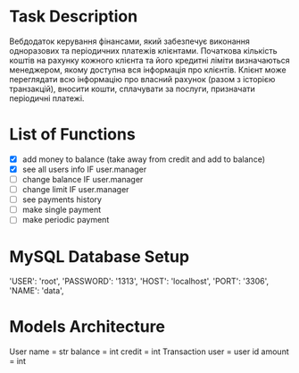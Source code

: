 # Task Description
Вебдодаток керування фінансами, який забезпечує виконання одноразових та періодичних платежів клієнтами. Початкова кількість коштів на рахунку кожного клієнта та його кредитні ліміти визначаються менеджером, якому доступна вся інформація про клієнтів. Клієнт може переглядати всю інформацію про власний рахунок (разом з історією транзакцій), вносити кошти, сплачувати за послуги, призначати періодичні платежі.

# List of Functions
- [x] add money to balance (take away from credit and add to balance)
- [x] see all users info IF user.manager 
- [ ] change balance IF user.manager 
- [ ] change limit IF user.manager 
- [ ] see payments history 
- [ ] make single payment 
- [ ] make periodic payment 

# MySQL Database Setup
'USER': 'root',
'PASSWORD': '1313',
'HOST': 'localhost',
'PORT': '3306',
'NAME': 'data',

# Models Architecture
User 
  name = str 
  balance = int 
  credit = int 
Transaction 
  user = user id 
  amount = int 